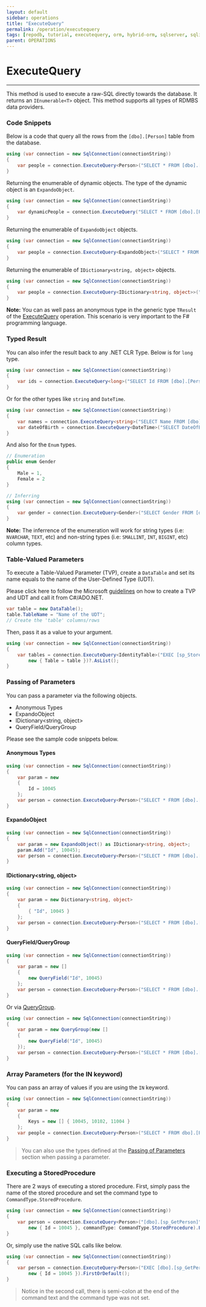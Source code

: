 ```yaml
---
layout: default
sidebar: operations
title: "ExecuteQuery"
permalink: /operation/executequery
tags: [repodb, tutorial, executequery, orm, hybrid-orm, sqlserver, sqlite, mysql, postgresql]
parent: OPERATIONS
---
```


# ExecuteQuery

---

This method is used to execute a raw-SQL directly towards the database. It returns an `IEnumerable<T>` object. This method supports all types of RDMBS data providers.

### Code Snippets

Below is a code that query all the rows from the `[dbo].[Person]` table from the database.

```csharp
using (var connection = new SqlConnection(connectionString))
{
    var people = connection.ExecuteQuery<Person>("SELECT * FROM [dbo].[Person];");
}
```

Returning the enumerable of dynamic objects. The type of the dynamic object is an `ExpandoObject`.

```csharp
using (var connection = new SqlConnection(connectionString))
{
    var dynamicPeople = connection.ExecuteQuery("SELECT * FROM [dbo].[Person];");
}
```

Returning the enumerable of `ExpandoObject` objects.

```csharp
using (var connection = new SqlConnection(connectionString))
{
    var people = connection.ExecuteQuery<ExpandoObject>("SELECT * FROM [dbo].[Person];");
}
```

Returning the enumerable of `IDictionary<string, object>` objects.

```csharp
using (var connection = new SqlConnection(connectionString))
{
    var people = connection.ExecuteQuery<IDictionary<string, object>>("SELECT * FROM [dbo].[Person];");
}
```

**Note:** You can as well pass an anonymous type in the generic type `TResult` of the [ExecuteQuery](/operation/executequery) operation. This scenario is very important to the F# programming language.

### Typed Result

You can also infer the result back to any .NET CLR Type. Below is for `long` type.

```csharp
using (var connection = new SqlConnection(connectionString))
{
    var ids = connection.ExecuteQuery<long>("SELECT Id FROM [dbo].[Person];");
}
```

Or for the other types like `string` and `DateTime`.

```csharp
using (var connection = new SqlConnection(connectionString))
{
    var names = connection.ExecuteQuery<string>("SELECT Name FROM [dbo].[Person];");
    var dateOfBirth = connection.ExecuteQuery<DateTime>("SELECT DateOfBirth FROM [dbo].[Person] WHERE Name = 'John Doe';").FirstOrDefault();
}
```

And also for the `Enum` types.

```csharp
// Enumeration
public enum Gender
{
    Male = 1,
    Female = 2
}

// Inferring
using (var connection = new SqlConnection(connectionString))
{
    var gender = connection.ExecuteQuery<Gender>("SELECT Gender FROM [dbo].[Person] WHERE Name = 'John Doe';").FirstOrDefault();
}
```

**Note:** The inferrence of the enumeration will work for string types (i.e: `NVARCHAR`, `TEXT`, etc) and non-string types (i.e: `SMALLINT`, `INT`, `BIGINT`, etc) column types.

### Table-Valued Parameters

To execute a Table-Valued Parameter (TVP), create a `DataTable` and set its name equals to the name of the User-Defined Type (UDT).

Please click here to follow the Microsoft [guidelines](https://docs.microsoft.com/en-us/dotnet/framework/data/adonet/sql/table-valued-parameters) on how to create a TVP and UDT and call it from C#/ADO.NET.

```csharp
var table = new DataTable();
table.TableName = "Name of the UDT";
// Create the 'table' columns/rows
```

Then, pass it as a value to your argument.

```csharp
using (var connection = new SqlConnection(connectionString))
{
    var tables = connection.ExecuteQuery<IdentityTable>("EXEC [sp_StoredProcedureName] @Table = @Table;",
        new { Table = table })?.AsList();
}
```

### Passing of Parameters

You can pass a parameter via the following objects.

- Anonymous Types
- ExpandoObject
- IDictionary&lt;string, object&gt;
- QueryField/QueryGroup

Please see the sample code snippets below.

#### Anonymous Types

```csharp
using (var connection = new SqlConnection(connectionString))
{
    var param = new
    {
        Id = 10045
    };
    var person = connection.ExecuteQuery<Person>("SELECT * FROM [dbo].[Person] WHERE Id = @Id;", param).FirstOrDefault();
}
```

#### ExpandoObject

```csharp
using (var connection = new SqlConnection(connectionString))
{
    var param = new ExpandoObject() as IDictionary<string, object>;
    param.Add("Id", 10045);
    var person = connection.ExecuteQuery<Person>("SELECT * FROM [dbo].[Person] WHERE Id = @Id;", param).FirstOrDefault();
}
```

#### IDictionary<string, object>

```csharp
using (var connection = new SqlConnection(connectionString))
{
    var param = new Dictionary<string, object>
    {
        { "Id", 10045 }
    };
    var person = connection.ExecuteQuery<Person>("SELECT * FROM [dbo].[Person] WHERE Id = @Id;", param).FirstOrDefault();
}
```

#### QueryField/QueryGroup

```csharp
using (var connection = new SqlConnection(connectionString))
{
    var param = new []
    {
        new QueryField("Id", 10045)
    };
    var person = connection.ExecuteQuery<Person>("SELECT * FROM [dbo].[Person] WHERE Id = @Id;", param).FirstOrDefault();
}
```

Or via [QueryGroup](/class/querygroup).

```csharp
using (var connection = new SqlConnection(connectionString))
{
    var param = new QueryGroup(new []
    {
        new QueryField("Id", 10045)
    });
    var person = connection.ExecuteQuery<Person>("SELECT * FROM [dbo].[Person] WHERE Id = @Id;", param).FirstOrDefault();
}
```

### Array Parameters (for the IN keyword)

You can pass an array of values if you are using the `IN` keyword.

```csharp
using (var connection = new SqlConnection(connectionString))
{
    var param = new
    {
        Keys = new [] { 10045, 10102, 11004 }
    };
    var people = connection.ExecuteQuery<Person>("SELECT * FROM dbo].[Person] WHERE Id IN (@Keys);", param);
}
```

> You can also use the types defined at the [Passing of Parameters](#passing-of-parameters) section when passing a parameter.

### Executing a StoredProcedure

There are 2 ways of executing a stored procedure. First, simply pass the name of the stored procedure and set the command type to `CommandType.StoredProcedure`.

```csharp
using (var connection = new SqlConnection(connectionString))
{
    var person = connection.ExecuteQuery<Person>("[dbo].[sp_GetPerson]",
        new { Id = 10045 }, commandType: CommandType.StoredProcedure).FirstOrDefault();
}
```

Or, simply use the native SQL calls like below.

```csharp
using (var connection = new SqlConnection(connectionString))
{
    var person = connection.ExecuteQuery<Person>("EXEC [dbo].[sp_GetPerson](@Id);",
        new { Id = 10045 }).FirstOrDefault();
}
```

> Notice in the second call, there is semi-colon at the end of the command text and the command type was not set.

